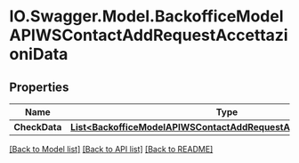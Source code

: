 # IO.Swagger.Model.BackofficeModelAPIWSContactAddRequestAccettazioniData
## Properties

Name | Type | Description | Notes
------------ | ------------- | ------------- | -------------
**CheckData** | [**List&lt;BackofficeModelAPIWSContactAddRequestAccettazioniDataItem&gt;**](BackofficeModelAPIWSContactAddRequestAccettazioniDataItem.md) |  | [optional] 

[[Back to Model list]](../README.md#documentation-for-models) [[Back to API list]](../README.md#documentation-for-api-endpoints) [[Back to README]](../README.md)

